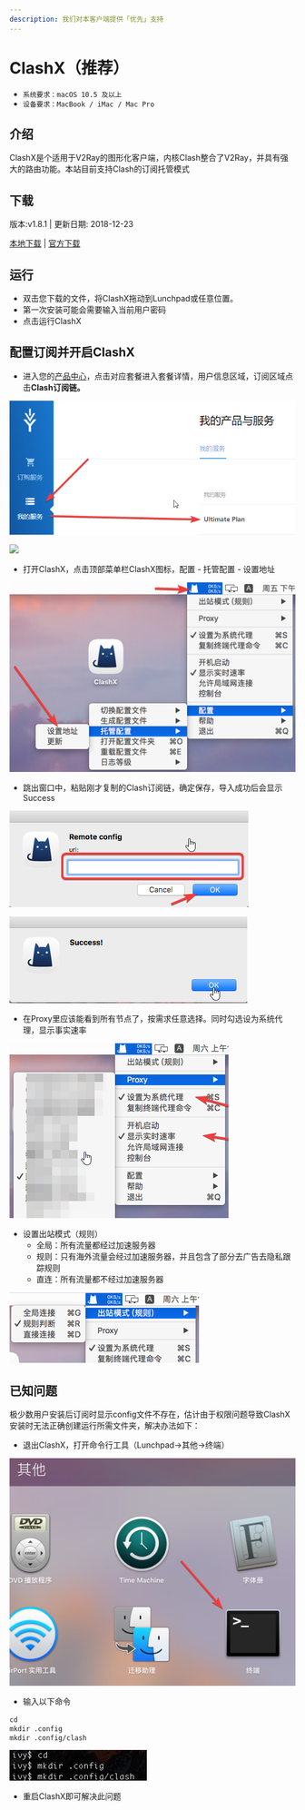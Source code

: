 ```yaml
---
description: 我们对本客户端提供「优先」支持
---
```


# ClashX（推荐）

* `系统要求：macOS 10.5 及以上`
* `设备要求：MacBook / iMac / Mac Pro`

## 介绍

ClashX是个适用于V2Ray的图形化客户端，内核Clash整合了V2Ray，并具有强大的路由功能。本站目前支持Clash的订阅托管模式

## 下载

版本:v1.8.1 \| 更新日期: 2018-12-23

[本地下载](https://xn--rut069fptl.club/dl.php?type=d&id=13) \| [官方下载](https://github.com/yichengchen/clashX/releases/download/1.8.1/ClashX.dmg)

## 运行

* 双击您下载的文件，将ClashX拖动到Lunchpad或任意位置。
* 第一次安装可能会需要输入当前用户密码
* 点击运行ClashX

## 配置订阅并开启ClashX

* 进入您的[产品中心](https://xn--rut069fptl.club/clientarea.php)，点击对应套餐进入套餐详情，用户信息区域，订阅区域点击**Clash订阅链。**

![](../../.gitbook/assets/image%20%2822%29.png)

![](../../.gitbook/assets/image%20%281%29.png)

* 打开ClashX，点击顶部菜单栏ClashX图标，配置 - 托管配置 - 设置地址

![](../../.gitbook/assets/image%20%2826%29.png)

* 跳出窗口中，粘贴刚才复制的Clash订阅链，确定保存，导入成功后会显示Success

![](../../.gitbook/assets/image%20%2818%29.png)

![](../../.gitbook/assets/image%20%288%29.png)

* 在Proxy里应该能看到所有节点了，按需求任意选择。同时勾选设为系统代理，显示事实速率

![](../../.gitbook/assets/image%20%2852%29.png)

* 设置出站模式（规则）
  * 全局：所有流量都经过加速服务器
  * 规则：只有海外流量会经过加速服务器，并且包含了部分去广告去隐私跟踪规则
  * 直连：所有流量都不经过加速服务器

![](../../.gitbook/assets/image%20%2833%29.png)

## 已知问题

极少数用户安装后订阅时显示config文件不存在，估计由于权限问题导致ClashX安装时无法正确创建运行所需文件夹，解决办法如下：

* 退出ClashX，打开命令行工具（Lunchpad-&gt;其他-&gt;终端）

![](../../.gitbook/assets/image%20%284%29.png)

* 输入以下命令

```text
cd
mkdir .config
mkdir .config/clash
```

![](../../.gitbook/assets/image%20%2832%29.png)

* 重启ClashX即可解决此问题



